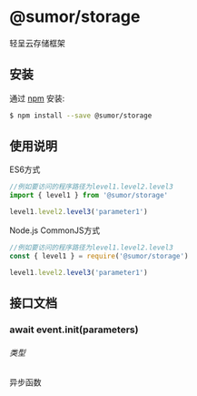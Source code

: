 # @sumor/storage

轻呈云存储框架

## 安装

通过 [npm](https://www.npmjs.com/) 安装:

```sh
$ npm install --save @sumor/storage
```

## 使用说明

ES6方式

```js
//例如要访问的程序路径为level1.level2.level3
import { level1 } from '@sumor/storage'

level1.level2.level3('parameter1')
```

Node.js CommonJS方式

```js
//例如要访问的程序路径为level1.level2.level3
const { level1 } = require('@sumor/storage')

level1.level2.level3('parameter1')
```

## 接口文档

### await event.init(parameters)

###### 类型

异步函数
